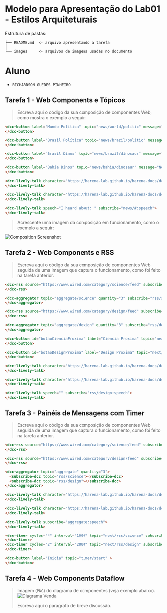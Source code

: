 # Modelo para Apresentação do Lab01 - Estilos Arquiteturais

Estrutura de pastas:

~~~
├── README.md  <- arquivo apresentando a tarefa
│
└── images     <- arquivos de imagens usadas no documento
~~~

# Aluno
* `RICHARDSON GUEDES PINHEIRO`

## Tarefa 1 - Web Components e Tópicos

> Escreva aqui o código da sua composição de componentes Web, como mostra o exemplo a seguir:

~~~html
<dcc-button label="Mundo Política" topic="news/world/politic" message="ONU is on crisis with afghanistan">
</dcc-button>

<dcc-button label="Brasil Política" topic="news/brazil/politic" message="Brazil reopens trades">
</dcc-button>

<dcc-button label="Brasil Dinos" topic="news/brazil/dinosaur" message="Brazilian Dinosaur??">
</dcc-button>

<dcc-button label="Bahia Dinos" topic="news/bahia/dinosaur" message="Nordeste Dinousar?">
</dcc-button>

<dcc-lively-talk character="https://harena-lab.github.io/harena-docs/dccs/tutorial/images/doctor.png" speech="I heard about: " subscribe="#/politic:speech">
</dcc-lively-talk>

<dcc-lively-talk character="https://harena-lab.github.io/harena-docs/dccs/tutorial/images/nurse.png" speech="I heard about: " subscribe="news/brazil/#:speech">
</dcc-lively-talk>

<dcc-lively-talk speech="I heard about: " subscribe="news/#:speech">
</dcc-lively-talk>
~~~

> Acrescente uma imagem da composição em funcionamento, como o exemplo a seguir:

![Composition Screenshot](images/dcc-composition.png)

## Tarefa 2 - Web Components e RSS
> Escreva aqui o código da sua composição de componentes Web seguida de uma imagem que captura o funcionamento, como foi feito na tarefa anterior.


~~~html
<dcc-rss source="https://www.wired.com/category/science/feed" subscribe="next/ciencia/rss:next" topic="rss/science">
</dcc-rss>

<dcc-aggregator topic="aggregate/science" quantity="3" subscribe="rss/science">
</dcc-aggregator>

<dcc-rss source="https://www.wired.com/category/design/feed" subscribe="next/design/rss:next" topic="rss/design">
</dcc-rss>

<dcc-aggregator topic="aggregate/design" quantity="3" subscribe="rss/design">
</dcc-aggregator>

<dcc-button id="botaoCienciaProxima" label="Ciencia Proxima" topic="next/ciencia/rss">
</dcc-button>

<dcc-button id="botaoDesignProxima" label="Design Proxima" topic="next/design/rss">
</dcc-button>

<dcc-lively-talk character="https://harena-lab.github.io/harena-docs/dccs/tutorial/images/doctor.png" speech="" subscribe="aggregate/science:speech">
</dcc-lively-talk>

<dcc-lively-talk character="https://harena-lab.github.io/harena-docs/dccs/tutorial/images/nurse.png" speech="" subscribe="rss/science:speech">
</dcc-lively-talk>

<dcc-lively-talk speech="" subscribe="rss/design:speech">
</dcc-lively-talk>
~~~



## Tarefa 3 - Painéis de Mensagens com Timer
> Escreva aqui o código da sua composição de componentes Web seguida de uma imagem que captura o funcionamento, como foi feito na tarefa anterior.

~~~html
<dcc-rss source="https://www.wired.com/category/science/feed" subscribe="next/rss/science:next" topic="rss/science">
</dcc-rss>

<dcc-rss source="https://www.wired.com/category/design/feed" subscribe="next/rss/design:next" topic="rss/design">
</dcc-rss>

<dcc-aggregator topic="aggregate" quantity="3">
  <subscribe-dcc topic="rss/science"></subscribe-dcc>
  <subscribe-dcc topic="rss/design"></subscribe-dcc>
</dcc-aggregator>

<dcc-lively-talk character="https://harena-lab.github.io/harena-docs/dccs/tutorial/images/doctor.png" subscribe="+/science:speech">
</dcc-lively-talk>

<dcc-lively-talk character="https://harena-lab.github.io/harena-docs/dccs/tutorial/images/nurse.png" subscribe="+/design:speech">
</dcc-lively-talk>

<dcc-lively-talk subscribe="aggregate:speech">
</dcc-lively-talk>

<dcc-timer cycles="4" interval="1000" topic="next/rss/science" subscribe="timer/start:start">
</dcc-timer>
<dcc-timer cycles="2" interval="2000" topic="next/rss/design" subscribe="timer/start:start">
</dcc-timer>

<dcc-button label="Inicia" topic="timer/start" >
</dcc-button>
~~~



## Tarefa 4 - Web Components Dataflow
> Imagem (`PNG`) do diagrama de componentes (veja exemplo abaixo).
![Diagrama Venda](images/web-composition.png)
>
> Escreva aqui o parágrafo de breve discussão.
